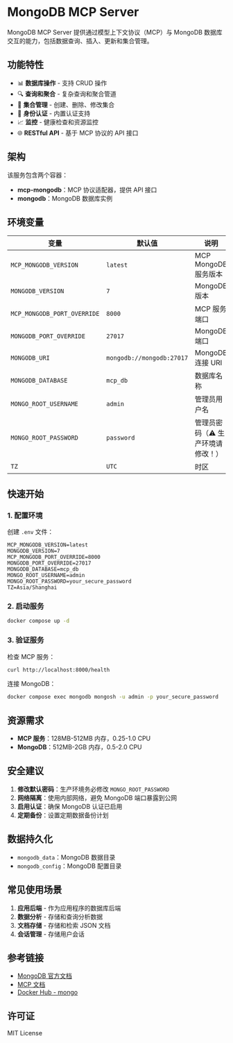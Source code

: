 # MongoDB MCP Server

MongoDB MCP Server 提供通过模型上下文协议（MCP）与 MongoDB 数据库交互的能力，包括数据查询、插入、更新和集合管理。

## 功能特性

- 📊 **数据库操作** - 支持 CRUD 操作
- 🔍 **查询和聚合** - 复杂查询和聚合管道
- 📝 **集合管理** - 创建、删除、修改集合
- 🔐 **身份认证** - 内置认证支持
- 📈 **监控** - 健康检查和资源监控
- 🌐 **RESTful API** - 基于 MCP 协议的 API 接口

## 架构

该服务包含两个容器：

- **mcp-mongodb**：MCP 协议适配器，提供 API 接口
- **mongodb**：MongoDB 数据库实例

## 环境变量

| 变量                        | 默认值                    | 说明                             |
| --------------------------- | ------------------------- | -------------------------------- |
| `MCP_MONGODB_VERSION`       | `latest`                  | MCP MongoDB 服务版本             |
| `MONGODB_VERSION`           | `7`                       | MongoDB 版本                     |
| `MCP_MONGODB_PORT_OVERRIDE` | `8000`                    | MCP 服务端口                     |
| `MONGODB_PORT_OVERRIDE`     | `27017`                   | MongoDB 端口                     |
| `MONGODB_URI`               | `mongodb://mongodb:27017` | MongoDB 连接 URI                 |
| `MONGODB_DATABASE`          | `mcp_db`                  | 数据库名称                       |
| `MONGO_ROOT_USERNAME`       | `admin`                   | 管理员用户名                     |
| `MONGO_ROOT_PASSWORD`       | `password`                | 管理员密码（⚠️ 生产环境请修改！） |
| `TZ`                        | `UTC`                     | 时区                             |

## 快速开始

### 1. 配置环境

创建 `.env` 文件：

```env
MCP_MONGODB_VERSION=latest
MONGODB_VERSION=7
MCP_MONGODB_PORT_OVERRIDE=8000
MONGODB_PORT_OVERRIDE=27017
MONGODB_DATABASE=mcp_db
MONGO_ROOT_USERNAME=admin
MONGO_ROOT_PASSWORD=your_secure_password
TZ=Asia/Shanghai
```

### 2. 启动服务

```bash
docker compose up -d
```

### 3. 验证服务

检查 MCP 服务：

```bash
curl http://localhost:8000/health
```

连接 MongoDB：

```bash
docker compose exec mongodb mongosh -u admin -p your_secure_password
```

## 资源需求

- **MCP 服务**：128MB-512MB 内存，0.25-1.0 CPU
- **MongoDB**：512MB-2GB 内存，0.5-2.0 CPU

## 安全建议

1. **修改默认密码**：生产环境务必修改 `MONGO_ROOT_PASSWORD`
2. **网络隔离**：使用内部网络，避免 MongoDB 端口暴露到公网
3. **启用认证**：确保 MongoDB 认证已启用
4. **定期备份**：设置定期数据备份计划

## 数据持久化

- `mongodb_data`：MongoDB 数据目录
- `mongodb_config`：MongoDB 配置目录

## 常见使用场景

1. **应用后端** - 作为应用程序的数据库后端
2. **数据分析** - 存储和查询分析数据
3. **文档存储** - 存储和检索 JSON 文档
4. **会话管理** - 存储用户会话

## 参考链接

- [MongoDB 官方文档](https://docs.mongodb.com/)
- [MCP 文档](https://modelcontextprotocol.io/)
- [Docker Hub - mongo](https://hub.docker.com/_/mongo)

## 许可证

MIT License
